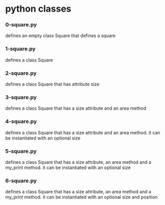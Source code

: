 # python classes
### 0-square.py
defines an empty class Square that defines a square
### 1-square.py
defines a class Square
### 2-square.py
defines a class Square that has attribute size
### 3-square.py
defines a class Square that has a size attribute and an area method
### 4-square.py
defines a class Square that has a size attribute and an area method. it can be instantiated with an optional size
### 5-square.py
defines  a class Square that has a size attribute, an area method and a my_print method. it can be instantiated with an optional size
### 6-square.py
defines a class Square that has a size attribute, an area method and a my_print method. it can be instantiated with an optional size and position
